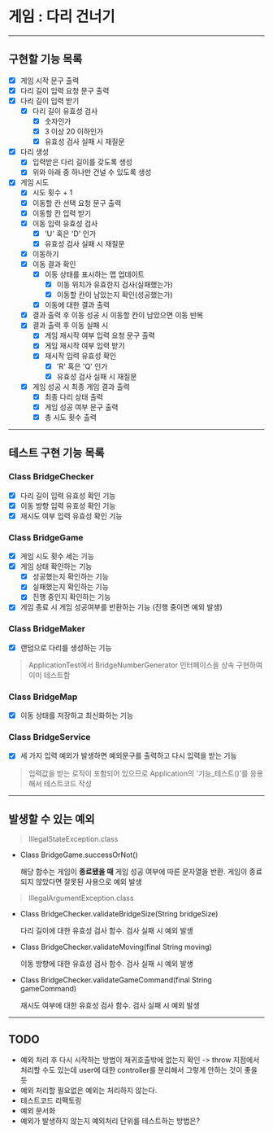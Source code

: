 # 게임 : 다리 건너기 

---

## 구현할 기능 목록
- [x] 게임 시작 문구 출력
- [x] 다리 길이 입력 요청 문구 출력
- [x] 다리 길이 입력 받기
  - [x] 다리 길이 유효성 검사
    - [x] 숫자인가
    - [x] 3 이상 20 이하인가
    - [x] 유효성 검사 실패 시 재질문
- [x] 다리 생성
  - [x] 입력받은 다리 길이를 갖도록 생성
  - [x] 위와 아래 중 하나만 건널 수 있도록 생성
- [x] 게임 시도
  - [x] 시도 횟수 + 1
  - [x] 이동할 칸 선택 요청 문구 출력
  - [x] 이동할 칸 입력 받기
  - [x] 이동 입력 유효성 검사
    - [x] 'U' 혹은 'D' 인가
    - [x] 유효성 검사 실패 시 재질문
  - [x] 이동하기
  - [x] 이동 결과 확인
    - [x] 이동 상태를 표시하는 맵 업데이트
      - [x] 이동 위치가 유효한지 검사(실패했는가)
      - [x] 이동할 칸이 남았는지 확인(성공했는가)
    - [x] 이동에 대한 결과 출력
  - [x] 결과 출력 후 이동 성공 시 이동할 칸이 남았으면 이동 반복
  - [x] 결과 출력 후 이동 실패 시
    - [x] 게임 재시작 여부 입력 요청 문구 출력
    - [x] 게임 재시작 여부 입력 받기
    - [x] 재시작 입력 유효성 확인
      - [x] 'R' 혹은 'Q' 인가
      - [x] 유효성 검사 실패 시 재질문
  - [x] 게임 성공 시 최종 게임 결과 출력
    - [x] 최종 다리 상태 출력
    - [x] 게임 성공 여부 문구 출력
    - [x] 총 시도 횟수 출력
  
---

## 테스트 구현 기능 목록

### Class BridgeChecker

- [x] 다리 길이 입력 유효성 확인 기능
- [x] 이동 방향 입력 유효성 확인 기능
- [x] 재시도 여부 입력 유효성 확인 기능

### Class BridgeGame

- [x] 게임 시도 횟수 세는 기능
- [x] 게임 상태 확인하는 기능
  - [x] 성공했는지 확인하는 기능
  - [x] 실패했는지 확인하는 기능
  - [x] 진행 중인지 확인하는 기능
- [x] 게임 종료 시 게임 성공여부를 반환하는 기능 (진행 중이면 예외 발생)

### Class BridgeMaker

- [x] 랜덤으로 다리를 생성하는 기능 
> ApplicationTest에서 BridgeNumberGenerator 인터페이스을 상속 구현하여 이미 테스트함

### Class BridgeMap

- [x]  이동 상태를 저장하고 최신화하는 기능

### Class BridgeService

- [x] 세 가지 입력 예외가 발생하면 예외문구를 출력하고 다시 입력을 받는 기능 
> 입력값을 받는 로직이 포함되어 있으므로 Application의 '기능_테스트()'를 응용해서 테스트코드 작성

---

## 발생할 수 있는 예외

> IllegalStateException.class
- Class BridgeGame.successOrNot()

  해당 함수는 게임이 <b>종료됐을 때</b> 게임 성공 여부에 따른 문자열을 반환. 
게임이 종료되지 않았다면 잘못된 사용으로 예외 발생
> IllegalArgumentException.class
- Class BridgeChecker.validateBridgeSize(String bridgeSize)

  다리 길이에 대한 유효성 검사 함수. 검사 실패 시 예외 발생


- Class BridgeChecker.validateMoving(final String moving)

  이동 방향에 대한 유효성 검사 함수. 검사 실패 시 예외 발생


- Class BridgeChecker.validateGameCommand(final String gameCommand)

  재시도 여부에 대한 유효성 검사 함수. 검사 실패 시 예외 발생

---

## TODO

- 예외 처리 후 다시 시작하는 방법이 재귀호출밖에 없는지 확인 -> throw 지점에서 처리할 수도 있는데 user에 대한 controller를 분리해서 그렇게 안하는 것이 좋을 듯
- 예외 처리할 필요없은 예외는 처리하지 않는다.
- 테스트코드 리팩토링
- 예외 문서화
- 예외가 발생하지 않는지 예외처리 단위를 테스트하는 방법은?